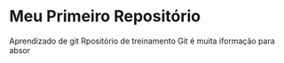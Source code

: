 # Meu Primeiro Repositório
 Aprendizado de git
 Rpositório de treinamento Git
é muita iformação para absor
